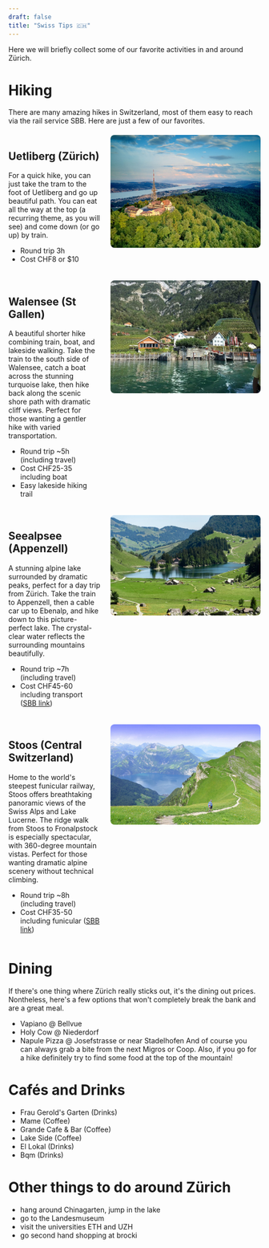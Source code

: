 ```yaml
---
draft: false
title: "Swiss Tips 🇨🇭"
---
```


Here we will briefly collect some of our favorite activities in and around Zürich.

# Hiking
There are many amazing hikes in Switzerland, most of them easy to reach via the rail service SBB.
Here are just a few of our favorites.

<div style="display: flex; align-items: flex-start; gap: 20px; margin: 20px 0;">
  <div style="flex: 1;">
    <h2>Uetliberg (Zürich)</h2>
    For a quick hike, you can just take the tram to the foot of Uetliberg and go up beautiful path. You can eat all the way at the top (a recurring theme, as you will see) and come down (or go up) by train.
    <ul>
      <li>Round trip 3h</li>
      <li>Cost CHF8 or $10</li>
    </ul>
  </div>
  <div style="flex: 0 0 300px;">
    <img src="/image/uetli.jpg" alt="Uetliberg view" style="width: 100%; height: auto; border-radius: 8px;">
  </div>
</div>

<div style="display: flex; align-items: flex-start; gap: 20px; margin: 20px 0;">
  <div style="flex: 1;">
    <h2>Walensee (St Gallen)</h2>
    A beautiful shorter hike combining train, boat, and lakeside walking. Take the train to the south side of Walensee, catch a boat across the stunning turquoise lake, then hike back along the scenic shore path with dramatic cliff views. Perfect for those wanting a gentler hike with varied transportation.
    <ul>
      <li>Round trip ~5h (including travel)</li>
      <li>Cost CHF25-35 including boat</li>
      <li>Easy lakeside hiking trail</li>
    </ul>
  </div>
  <div style="flex: 0 0 300px;">
    <img src="/image/walensee2.webp" alt="Walensee alpine lake" style="width: 100%; height: auto; border-radius: 8px;">
  </div>
</div>



<div style="display: flex; align-items: flex-start; gap: 20px; margin: 20px 0;">
  <div style="flex: 1;">
    <h2>Seealpsee (Appenzell)</h2>
    A stunning alpine lake surrounded by dramatic peaks, perfect for a day trip from Zürich. Take the train to Appenzell, then a cable car up to Ebenalp, and hike down to this picture-perfect lake. The crystal-clear water reflects the surrounding mountains beautifully.
    <ul>
      <li>Round trip ~7h (including travel)</li>
      <li>Cost CHF45-60 including transport (<a href="https://www.sbb.ch/en?stops=[{%22value%22:%228503000%22,%22type%22:%22ID%22,%22label%22:%22Z%C3%BCrich+HB%22},{%22value%22:%228582882%22,%22type%22:%22ID%22,%22label%22:%22Wasserauen,+Bahnhof%22}]&date=%222025-09-05%22&time=%2213:00%22&moment=%22DEPARTURE%22">SBB link</a>)</li>
    </ul>
  </div>
  <div style="flex: 0 0 300px;">
    <img src="/image/seealpsee2.jpg" alt="Seealpsee alpine lake" style="width: 100%; height: auto; border-radius: 8px;">
  </div>
</div>

<div style="display: flex; align-items: flex-start; gap: 20px; margin: 20px 0;">
  <div style="flex: 1;">
    <h2>Stoos (Central Switzerland)</h2>
    Home to the world's steepest funicular railway, Stoos offers breathtaking panoramic views of the Swiss Alps and Lake Lucerne. The ridge walk from Stoos to Fronalpstock is especially spectacular, with 360-degree mountain vistas. Perfect for those wanting dramatic alpine scenery without technical climbing.
    <ul>
      <li>Round trip ~8h (including travel)</li>
      <li>Cost CHF35-50 including funicular (<a href="https://www.sbb.ch/en?stops=[{%22label%22:%22Z%C3%BCrich+HB%22,%22type%22:%22ID%22,%22value%22:%228503000%22},{%22value%22:%228530391%22,%22type%22:%22ID%22,%22label%22:%22Stoos(Sesselbahn+Fronalpstock)%22}]&date=%222025-09-05%22&time=%2213:00%22&moment=%22DEPARTURE%22">SBB link</a>)</li>
    </ul>
  </div>
  <div style="flex: 0 0 300px;">
    <img src="/image/stoos2.jpg" alt="Stoos mountain panorama" style="width: 100%; height: auto; border-radius: 8px;">
  </div>
</div>


# Dining
If there's one thing where Zürich really sticks out, it's the dining out prices.
Nontheless, here's a few options that won't completely break the bank and are a great meal.

- Vapiano @ Bellvue
- Holy Cow @ Niederdorf
- Napule Pizza @ Josefstrasse or near Stadelhofen
And of course you can always grab a bite from the next Migros or Coop.
Also, if you go for a hike definitely try to find some food at the top of the mountain!

# Cafés and Drinks
- Frau Gerold's Garten (Drinks)
- Mame (Coffee)
- Grande Cafe & Bar (Coffee)
- Lake Side (Coffee)
- El Lokal (Drinks)
- Bqm (Drinks)


# Other things to do around Zürich
- hang around Chinagarten, jump in the lake
- go to the Landesmuseum
- visit the universities ETH and UZH
- go second hand shopping at brocki
